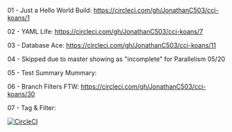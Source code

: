 01 - Just a Hello World Build: https://circleci.com/gh/JonathanC503/cci-koans/1 

02 - YAML Life: https://circleci.com/gh/JonathanC503/cci-koans/7 

03 - Database Ace: https://circleci.com/gh/JonathanC503/cci-koans/11 

04 - Skipped due to master showing as "incomplete" for Parallelism 05/20

05 - Test Summary Mummary: 

06 - Branch Filters FTW: https://circleci.com/gh/JonathanC503/cci-koans/30

07 - Tag & Filter: 

[![CircleCI](https://circleci.com/gh/JonathanC503/cci-koans.svg?style=svg)](https://circleci.com/gh/JonathanC503/cci-koans)